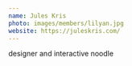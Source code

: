 ```yaml
---
name: Jules Kris
photo: images/members/lilyan.jpg
website: https://juleskris.com/
---
```

designer and interactive noodle
